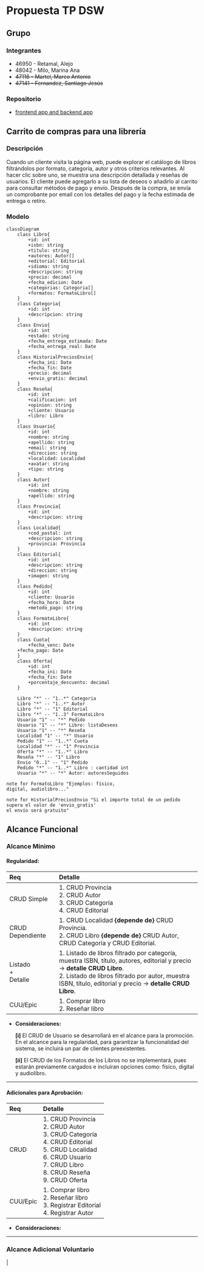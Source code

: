 # Propuesta TP DSW

## Grupo

### Integrantes

-   46950 - Retamal, Alejo
-   48042 - Milo, Marina Ana
-   ~~47116 - Martel, Marco Antonio~~
-   ~~47141 - Fernandez, Santiago Jesús~~

### Repositorio

-   [frontend app and backend app](https://github.com/AlejoRetamal/Trabajo-Pr-ctico---DdS)

## Carrito de compras para una librería

### Descripción

Cuando un cliente visita la página web, puede explorar el catálogo de libros filtrándolos por formato, categoría, autor y otros criterios relevantes. Al hacer clic sobre uno, se muestra una descripción detallada y reseñas de usuarios. El cliente puede agregarlo a su lista de deseos o añadirlo al carrito para consultar métodos de pago y envío. Después de la compra, se envía un comprobante por email con los detalles del pago y la fecha estimada de entrega o retiro.

<!-- Con una interfaz intuitiva y funcionalidades simples, nos permitirá explorar y adquirir libros de manera rápida y conveniente. Podrás encontrar tus títulos favoritos, filtrar por género o autor, reservar libros de una manera más fácil y versatil y más.

El sistema deberá contar con las siguientes funcionalidades:

* Amplia selección de libros: permitir acceder a una vasta colección de libros en diferentes géneros, temáticas y formatos, incluyendo libros físicos, electrónicos y audiolibros.
* Búsqueda avanzada: permitir al usuario utilizar opciones de búsqueda avanzadas para encontrar fácilmente sus libros favoritos por género, autor, temática y palabras clave específicas.
* Sistema de valoracion por estrellas: el usuario tendra la posibilidad de clasificar el libro adquirido en una escala del 1 al 5.
* Reseñas: permite escribir opiniones sobre los libros que ha leído y también leer las opiniones de otros usuarios.
* Lista de deseos personalizada: crear una lista de deseos con los libros que le interesan al usuario y así comprarlos en otro momento.
* Reservas de libro: realizar reservas de libros antes de su lanzamiento oficial.
* Compatibilidad con diferentes formatos: el usuario podrá escoger entre el formato que quiere el libro. Por ejemplo, si es digital, podrá descargarlo. -->

### Modelo

```mermaid
classDiagram
    class Libro{
        +id: int
        +isbn: string
        +titulo: string
        +autores: Autor[]
        +editorial: Editorial
        +idioma: string
        +descripcion: string
        +precio: decimal
        +fecha_edicion: Date
        +categorias: Categoria[]
        +formatos: FormatoLibro[]
    }
    class Categoria{
        +id: int
        +descripcion: string
    }
    class Envio{
        +id: int
        +estado: string
        +fecha_entrega_estimada: Date
        +fecha_entrega_real: Date
    }
	class HistorialPreciosEnvio{
		+fecha_ini: Date
		+fecha_fin: Date
		+precio: decimal
		+envio_gratis: decimal
	}
    class Reseña{
        +id: int
        +calificacion: int
        +opinion: string
        +cliente: Usuario
        +libro: Libro
    }
    class Usuario{
        +id: int
        +nombre: string
        +apellido: string
        +email: string
        +direccion: string
        +localidad: Localidad
        +avatar: string
        +tipo: string
    }
    class Autor{
        +id: int
        +nombre: string
        +apellido: string
    }
    class Provincia{
        +id: int
        +descripcion: string
    }
    class Localidad{
        +cod_postal: int
        +descripcion: string
        +provincia: Provincia
    }
    class Editorial{
        +id: int
        +descripcion: string
        +direccion: string
        +imagen: string
    }
    class Pedido{
        +id: int
        +cliente: Usuario
        +fecha_hora: Date
        +metodo_pago: string
    }
    class FormatoLibro{
        +id: int
        +descripcion: string
    }
    class Cuota{
        +fecha_venc: Date
	+fecha_pago: Date
    }
    class Oferta{
        +id: int
        +fecha_ini: Date
        +fecha_fin: Date
        +porcentaje_descuento: decimal
    }

    Libro "*" -- "1..*" Categoria
    Libro "*" -- "1..*" Autor
    Libro "*" -- "1" Editorial
    Libro "*" -- "1..3" FormatoLibro
    Usuario "1" -- "*" Pedido
    Usuario "1" -- "*" Libro: listaDeseos
    Usuario "1" -- "*" Reseña
    Localidad "1" -- "*" Usuario
    Pedido "1" -- "1..*" Cuota
    Localidad "*" -- "1" Provincia
    Oferta "*" -- "1..*" Libro
    Reseña "*" -- "1" Libro
    Envio "0..1" -- "1" Pedido
    Pedido "*" -- "1..*" Libro : cantidad int
    Usuario "*" -- "*" Autor: autoresSeguidos

note for FormatoLibro "Ejemplos: físico,
digital, audiolibro..."

note for HistorialPreciosEnvio "Si el importe total de un pedido
supera el valor de 'envio_gratis'
el envío será gratuito"

```

## Alcance Funcional

### Alcance Mínimo

#### Regularidad:

| Req                     | Detalle                                                                                                                                                                                                                                  |
| :---------------------- | :--------------------------------------------------------------------------------------------------------------------------------------------------------------------------------------------------------------------------------------- |
| CRUD Simple             | 1. CRUD Provincia<br>2. CRUD Autor<br>3. CRUD Categoría<br>4. CRUD Editorial                                                                                                                                                             |
| CRUD Dependiente        | 1. CRUD Localidad **{depende de}** CRUD Provincia.<br>2. CRUD Libro **{depende de}** CRUD Autor, CRUD Categoría y CRUD Editorial.                                                                                                        |
| Listado<br>+<br>Detalle | 1. Listado de libros filtrado por categoría, muestra ISBN, título, autores, editorial y precio → **detalle CRUD Libro**.<br> 2. Listado de libros filtrado por autor, muestra ISBN, título, editorial y precio → **detalle CRUD Libro**. |
| CUU/Epic                | 1. Comprar libro<br>2. Reseñar libro                                                                                                                                                                                         |

-   **Consideraciones:**

    **[i]** El CRUD de Usuario se desarrollará en el alcance para la promoción. En el alcance para la regularidad, para garantizar la funcionalidad del sistema, se incluirá un par de clientes preexistentes.

    **[ii]** El CRUD de los Formatos de los Libros no se implementará, pues estarán previamente cargados e incluíran opciones como: físico, digital y audiolibro.

---

#### Adicionales para Aprobación:

| Req      | Detalle                                                                                                                                                                                                                                            |
| :------- | :------------------------------------------------------------------------------------------------------------------------------------------------------------------------------------------------------------------------------------------------- |
| CRUD     | 1. CRUD Provincia<br>2. CRUD Autor<br>3. CRUD Categoría<br>4. CRUD Editorial<br>5. CRUD Localidad<br>6. CRUD Usuario<br>7. CRUD Libro<br>8. CRUD Reseña<br>9. CRUD Oferta<br>
| CUU/Epic | 1. Comprar libro<br>2. Reseñar libro<br>3. Registrar Editorial<br>4. Registrar Autor<br>                                                                                                                                                     |

-   **Consideraciones:**


---

### Alcance Adicional Voluntario

<!--- Es opcional, pero ayuda a que la funcionalidad del sistema esté completa y será considerado en la nota en función de su complejidad y esfuerzo. Pero por ahora no se llevará a cabo nada extra.

| Req      | Detalle                                                                                                                                                                                                                                                                                                                                                                                                                                                                     |
| :------- | :-------------------------------------------------------------------------------------------------------------------------------------------------------------------------------------------------------------------------------------------------------------------------------------------------------------------------------------------------------------------------------------------------------------------------------------------------------------------------- |
| Listados | 1. Listado de ofertas vigentes filtrado por fecha actual, muestra fecha de fin, porcentaje de descuento y libros.<br>2. Listado de pedidos filtrado por usuario, muestra fecha y hora, estado, importe total, método de pago y libros adquiridos con su cantidad.<br>3. Listado de autores seguidos filtrado por usuario, muestra nombre y apellido.<br>4. Listado de libros en la lista de deseos filtrado por usuario, muestra ISBN, título, autores, editorial y precio. |
| CUU/Epic | 1. Consultar historial de compras<br>2. Agregar libro a lista de deseos<br>3. Seguir a autor                                                                                                                                                                                                                                                                                                                                                                                |
| Otros    | 1. Envío de comprobante de compra con los detalles del pago y la fecha estimada de entrega o retiro por email.                                                                                                                         --->                                                                                                                                                                                                                                     |
